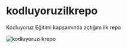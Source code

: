 # kodluyoruzilkrepo
Kodluyoruz Eğitimi kapsamında açtığım ilk repo

![kodluyoruzilkrepo](https://user-images.githubusercontent.com/75044394/157111581-15714c40-fd9c-4dcf-8969-3e2a2d806d73.JPG)
